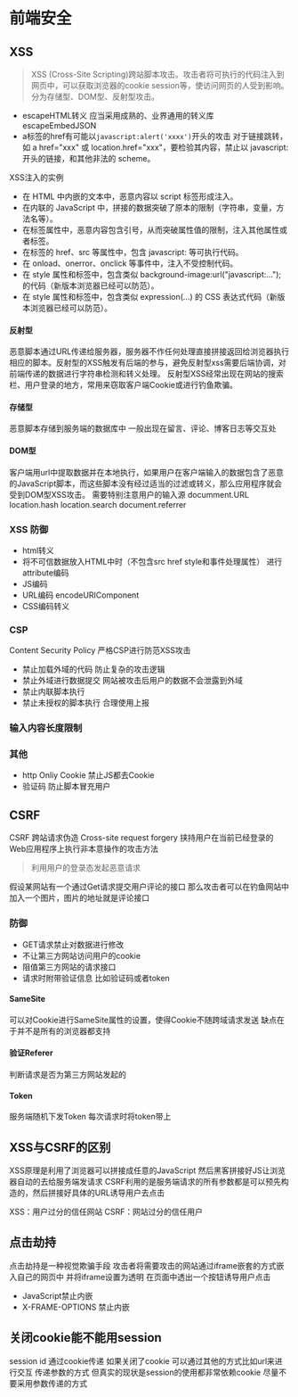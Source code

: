 # 前端安全
## XSS
> XSS (Cross-Site Scripting)跨站脚本攻击。攻击者将可执行的代码注入到网页中，可以获取浏览器的cookie session等，使访问网页的人受到影响。
分为存储型、DOM型、反射型攻击。

- escapeHTML转义  应当采用成熟的、业界通用的转义库 escapeEmbedJSON
- a标签的href有可能以```javascript:alert('xxxx')```开头的攻击 对于链接跳转，如 a href="xxx" 或 location.href="xxx"，要检验其内容，禁止以 javascript: 开头的链接，和其他非法的 scheme。

XSS注入的实例
- 在 HTML 中内嵌的文本中，恶意内容以 script 标签形成注入。
- 在内联的 JavaScript 中，拼接的数据突破了原本的限制（字符串，变量，方法名等）。
- 在标签属性中，恶意内容包含引号，从而突破属性值的限制，注入其他属性或者标签。
- 在标签的 href、src 等属性中，包含 javascript: 等可执行代码。
- 在 onload、onerror、onclick 等事件中，注入不受控制代码。
- 在 style 属性和标签中，包含类似 background-image:url("javascript:..."); 的代码（新版本浏览器已经可以防范）。
- 在 style 属性和标签中，包含类似 expression(...) 的 CSS 表达式代码（新版本浏览器已经可以防范）。


#### 反射型
恶意脚本通过URL传递给服务器，服务器不作任何处理直接拼接返回给浏览器执行相应的脚本。反射型的XSS触发有后端的参与，避免反射型xss需要后端协调，对前端传递的数据进行字符串检测和转义处理。
反射型XSS经常出现在网站的搜索栏、用户登录的地方，常用来窃取客户端Cookie或进行钓鱼欺骗。

#### 存储型
恶意脚本存储到服务端的数据库中 一般出现在留言、评论、博客日志等交互处

#### DOM型
客户端用url中提取数据并在本地执行，如果用户在客户端输入的数据包含了恶意的JavaScript脚本，而这些脚本没有经过适当的过滤或转义，那么应用程序就会受到DOM型XSS攻击。
需要特别注意用户的输入源 documment.URL location.hash location.search document.referrer


### XSS 防御
- html转义
- 将不可信数据放入HTML中时（不包含src href style和事件处理属性） 进行attribute编码
- JS编码
- URL编码 encodeURIComponent
- CSS编码转义


### CSP
Content Security Policy
严格CSP进行防范XSS攻击
- 禁止加载外域的代码 防止复杂的攻击逻辑
- 禁止外域进行数据提交 网站被攻击后用户的数据不会泄露到外域
- 禁止内联脚本执行
- 禁止未授权的脚本执行
合理使用上报

### 输入内容长度限制
### 其他
- http Onliy Cookie 禁止JS都去Cookie
- 验证码  防止脚本冒充用户



## CSRF
CSRF 跨站请求伪造 Cross-site request forgery 挟持用户在当前已经登录的Web应用程序上执行非本意操作的攻击方法
> 利用用户的登录态发起恶意请求

假设某网站有一个通过Get请求提交用户评论的接口 那么攻击者可以在钓鱼网站中加入一个图片，图片的地址就是评论接口
### 防御
- GET请求禁止对数据进行修改
- 不让第三方网站访问用户的cookie
- 阻值第三方网站的请求接口
- 请求时附带验证信息 比如验证码或者token

#### SameSite
可以对Cookie进行SameSite属性的设置，使得Cookie不随跨域请求发送 缺点在于并不是所有的浏览器都支持
#### 验证Referer
判断请求是否为第三方网站发起的
#### Token
服务端随机下发Token  每次请求时将token带上


## XSS与CSRF的区别
XSS原理是利用了浏览器可以拼接成任意的JavaScript 然后黑客拼接好JS让浏览器自动的去给服务端发请求
CSRF利用的是服务端请求的所有参数都是可以预先构造的，然后拼接好具体的URL诱导用户去点击

XSS：用户过分的信任网站
CSRF：网站过分的信任用户 

## 点击劫持
点击劫持是一种视觉欺骗手段 攻击者将需要攻击的网站通过iframe嵌套的方式嵌入自己的网页中 并将iframe设置为透明 在页面中透出一个按钮诱导用户点击
- JavaScript禁止内嵌
- X-FRAME-OPTIONS 禁止内嵌


## 关闭cookie能不能用session
session id 通过cookie传递  如果关闭了cookie 可以通过其他的方式比如url来进行交互 传递参数的方式 但真实的现状是session的使用都非常依赖cookie 尽量不要采用参数传递的方式